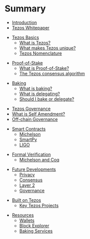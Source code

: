 # Summary

- [Introduction](README.md)
- [Tezos Whitepaper](files/whitepaper.md)

<!-- ### Tezos Basics
* [What is Tezos?](files/basics.md#intro)
* [What makes Tezos unique?](files/basics.md#unique)
* [Tezos Nomenclature](files/basics.md#nomenclature) -->

- [Tezos Basics](files/basics/basicsintro.md)
    - [What is Tezos?](files/basics/whatistezos.md)
    - [What makes Tezos unique?](files/basics/unique.md)
    - [Tezos Nomenclature](files/basics/nomenclature.md)

<!-- ### Proof-of-Stake
* [What is Proof-of-Stake?](files/proofofstake.md#intro)
* [The Tezos consensus algorithm](files/proofofstake.md#consensus) -->

- [Proof-of-Stake](files/pos/posintro.md)
    - [What is Proof-of-Stake?](files/pos/whatispos.md)
    - [The Tezos consensus algorithm](files/pos/consensus.md)

<!-- ### [Baking](files/baking.md)
* [What is baking?](files/baking.md#what)
* [What is delegating?](files/baking.md#delegate)
* [Should I bake or delegate?](files/baking.md#bakeordelegate) -->

- [Baking](files/baking/bakingintro.md)
    - [What is baking?](files/baking/whatisbaking.md)
    - [What is delegating?](files/baking/delegate.md)
    - [Should I bake or delegate?](files/baking/bakeordelegate.md)

<!-- ### [Tezos Governance](files/self-amendment.md)
* [What is Self Amendment?](files/self-amendment.md#introduction)
* [Off-chain Governance](files/self-amendment.md#offchain) -->

- [Tezos Governance](files/governance/governanceintro.md)
 - [What is Self Amendment?](files/governance/whatissa.md)
 - [Off-chain Governance](files/governance/off-chaingovernance.md)

<!-- ### [Smart Contracts](files/language.md)
* [Michelson](files/language.md#michelson)
* [SmartPy](files/language.md#smartpy)
* [LIGO](files/language.md#ligo) -->

- [Smart Contracts](files/smartcontracts/scintro.md)
    - [Michelson](files/smartcontracts/michelson.md)
    - [SmartPy](files/smartcontracts/smartpy.md)
    - [LIGO](files/smartcontracts/ligo.md)

<!-- ### [Formal Verification](files/formal-verification.md)
* [Michelson and Coq](files/formal-verification.md#coq) -->

- [Formal Verification](files/formalverification/fvintro.md)
    - [Michelson and Coq](files/formalverification/michelsonandcoq.md)

<!-- ### [Future Developments](files/future.md)
* [Privacy](files/future.md#intro)
* [Consensus](files/future.md#consensus)
* [Layer 2](files/future.md#layer2)
* [Governance](files/future.md#governance) -->

- [Future Developments](files/futuredevelopments/fdintro.md)
    - [Privacy](files/futuredevelopments/privacy.md)
    - [Consensus](files/futuredevelopments/fdconsensus.md)
    - [Layer 2](files/futuredevelopments/layer2.md)
    - [Governance](files/futuredevelopments/fdgovernance.md)

<!-- ### Built on Tezos
* [Key Tezos Projects](files/projects.md#projects) -->

- [Built on Tezos](files/builtontezos/builtintro.md)
    - [Key Tezos Projects](files/builtontezos/keytezosprojects.md)

<!-- ### Resources
* [Wallets](files/resources.md#wallet)
* [Block Explorer](files/resources.md#explorer)
* [Baking Services](files/resources.md#baking) -->

- [Resources](files/resources/resourcesintro.md)
    - [Wallets](files/resources/wallets.md)
    - [Block Explorer](files/resources/blockexplorer.md)
    - [Baking Services](files/resources/bakingservices.md)
